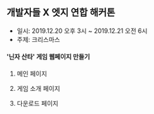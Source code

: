 ## 개발자들 X 엣지 연합 해커톤

- 일시: 2019.12.20 오후 3시 ~ 2019.12.21 오전 6시
- 주제: 크리스마스



#### '닌자 산타' 게임 웹페이지 만들기

1. 메인 페이지

2. 게임 소개 페이지

3. 다운로드 페이지

